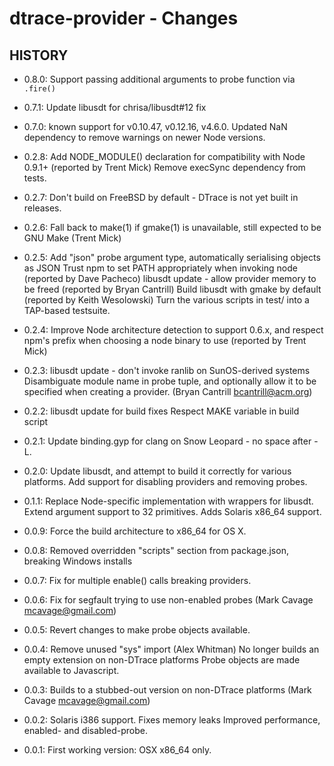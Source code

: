 dtrace-provider - Changes
=========================

## HISTORY

 * 0.8.0:
   Support passing additional arguments to probe function via `.fire()`

 * 0.7.1:
   Update libusdt for chrisa/libusdt#12 fix

 * 0.7.0: known support for v0.10.47, v0.12.16, v4.6.0.
   Updated NaN dependency to remove warnings on newer Node versions.

 * 0.2.8:
   Add NODE_MODULE() declaration for compatibility with Node 0.9.1+
   (reported by Trent Mick)
   Remove execSync dependency from tests.

 * 0.2.7:
   Don't build on FreeBSD by default - DTrace is not yet built in releases.

 * 0.2.6:
   Fall back to make(1) if gmake(1) is unavailable, still expected to be GNU Make
   (Trent Mick)

 * 0.2.5:
   Add "json" probe argument type, automatically serialising objects as JSON
   Trust npm to set PATH appropriately when invoking node (reported by Dave Pacheco)
   libusdt update - allow provider memory to be freed (reported by Bryan Cantrill)
   Build libusdt with gmake by default (reported by Keith Wesolowski)
   Turn the various scripts in test/ into a TAP-based testsuite.

 * 0.2.4:
   Improve Node architecture detection to support 0.6.x, and respect
   npm's prefix when choosing a node binary to use (reported by Trent Mick)

 * 0.2.3:
   libusdt update - don't invoke ranlib on SunOS-derived systems
   Disambiguate module name in probe tuple, and optionally allow it to be
   specified when creating a provider. (Bryan Cantrill bcantrill@acm.org)

 * 0.2.2:
   libusdt update for build fixes
   Respect MAKE variable in build script

 * 0.2.1:
   Update binding.gyp for clang on Snow Leopard - no space after -L.

 * 0.2.0:
   Update libusdt, and attempt to build it correctly for various platforms.
   Add support for disabling providers and removing probes.

 * 0.1.1:
   Replace Node-specific implementation with wrappers for libusdt.
   Extend argument support to 32 primitives.
   Adds Solaris x86_64 support.

 * 0.0.9:
   Force the build architecture to x86_64 for OS X.

 * 0.0.8:
   Removed overridden "scripts" section from package.json, breaking Windows installs

 * 0.0.7:
   Fix for multiple enable() calls breaking providers.

 * 0.0.6:
   Fix for segfault trying to use non-enabled probes (Mark Cavage mcavage@gmail.com)

 * 0.0.5:
   Revert changes to make probe objects available.

 * 0.0.4:
   Remove unused "sys" import (Alex Whitman) 
   No longer builds an empty extension on non-DTrace platforms
   Probe objects are made available to Javascript.

 * 0.0.3:
   Builds to a stubbed-out version on non-DTrace platforms (Mark Cavage <mcavage@gmail.com>)

 * 0.0.2:
   Solaris i386 support.
   Fixes memory leaks
   Improved performance, enabled- and disabled-probe. 

 * 0.0.1: 
   First working version: OSX x86_64 only. 
